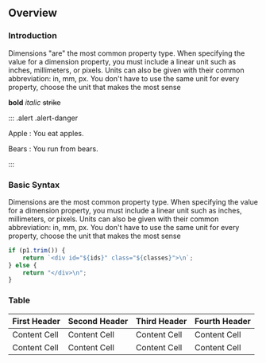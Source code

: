 
## Overview

### Introduction

Dimensions "are" the most common property type. When specifying the
value for a dimension property, you must include a linear unit such as
inches, millimeters, or pixels. Units can also be given with their common
abbreviation: in, mm, px. You don't have to use the same unit for every
property, choose the unit that makes the most sense

**bold** *italic* ~~strike~~

::: .alert .alert-danger

Apple
: You eat apples.

Bears
: You run from bears.

:::


### Basic Syntax

Dimensions are the most common property type. When specifying the
value for a dimension property, you must include a linear unit such as
inches, millimeters, or pixels. Units can also be given with their common
abbreviation: in, mm, px. You don't have to use the same unit for every
property, choose the unit that makes the most sense


```javascript
if (p1.trim()) {
    return `<div id="${ids}" class="${classes}">\n`;
} else {
    return "</div>\n";
}
```

### Table

| First Header  | Second Header | Third Header  | Fourth Header |
| ------------- | ------------- | ------------- | ------------- |
| Content Cell  | Content Cell  | Content Cell  | Content Cell  |
| Content Cell  | Content Cell  | Content Cell  | Content Cell  |
